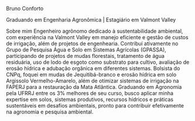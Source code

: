 Bruno Conforto

Graduando em Engenharia Agronômica | Estagiário em Valmont Valley

Sobre mim
Engenheiro agrônomo dedicado à sustentabilidade ambiental, com experiência na Valmont Valley em manejo eficiente e gestão de custos de irrigação, além de projetos de engenhearia. Contribuí ativamente no Grupo de Pesquisa Água e Solo em Sistemas Agrícolas (GPASSA), participando de projetos de mudas florestais, tratamento de água residuária, uso de lodo de esgoto como substrato para cultivo, avaliação de erosão hídrica e adubação orgânica em diferentes sistemas. Bolsista do CNPq, foquei em mudas de Jequitibá-branco e erosão hídrica em solo Argissolo Vermelho-Amarelo, além de otimizar sistemas de irrigação na FAPERJ para a restauração da Mata Atlântica. Graduando em Agronomia pela UFRRJ entre os 3% melhores de seu curso, busco aplicar minha expertise em solos, sistemas produtivos, recursos hídricos e práticas sustentáveis em desafios ambientais, pronto para contribuir efetivamente na agronomia e pesquisa ambiental.
